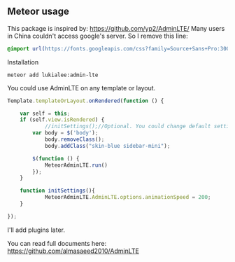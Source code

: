 Meteor usage
------------

This package is inspired by: https://github.com/yp2/AdminLTE/
Many users in China couldn't access google's server. So I remove this line:
```css
@import url(https://fonts.googleapis.com/css?family=Source+Sans+Pro:300,400,600,700,300italic,400italic,600italic);
```


Installation
```
meteor add lukialee:admin-lte
```
You could use AdminLTE on any template or layout.
```js
Template.templateOrLayout.onRendered(function () {

    var self = this;
    if (self.view.isRendered) {
    		//initSettings();//Optional. You could change default settings.
        var body = $('body');
            body.removeClass();
            body.addClass("skin-blue sidebar-mini");

        $(function () {
            MeteorAdminLTE.run()
        });
    }

    function initSettings(){
    		MeteorAdminLTE.AdminLTE.options.animationSpeed = 200;
    }

});
```

I'll add plugins later.


You can read full documents here: https://github.com/almasaeed2010/AdminLTE